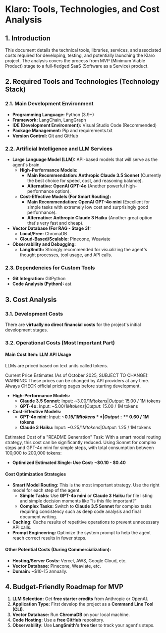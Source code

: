 # **Klaro: Tools, Technologies, and Cost Analysis**

## **1. Introduction**

This document details the technical tools, libraries, services, and associated costs required for developing, testing, and potentially launching the Klaro project. The analysis covers the process from MVP (Minimum Viable Product) stage to a full-fledged SaaS (Software as a Service) product.

## **2. Required Tools and Technologies (Technology Stack)**

### **2.1. Main Development Environment**

* **Programming Language:** Python (3.9+)
* **Framework:** LangChain, LangGraph
* **IDE (Development Environment):** Visual Studio Code (Recommended)
* **Package Management:** Pip and requirements.txt
* **Version Control:** Git and GitHub

### **2.2. Artificial Intelligence and LLM Services**

* **Large Language Model (LLM):** API-based models that will serve as the agent's brain.
  * **High-Performance Models:**
    * **Main Recommendation: Anthropic Claude 3.5 Sonnet** (Currently the best choice for speed, cost, and reasoning balance).
    * **Alternative: OpenAI GPT-4o** (Another powerful high-performance option).
  * **Cost-Effective Models (For Smart Routing):**
    * **Main Recommendation: OpenAI GPT-4o mini** (Excellent for simple tasks with extremely low cost and surprisingly good performance).
    * **Alternative: Anthropic Claude 3 Haiku** (Another great option that's very fast and cheap).
* **Vector Database (For RAG - Stage 3):**
  * **Local/Free:** ChromaDB
  * **Cloud-Based/Scalable:** Pinecone, Weaviate
* **Observability and Debugging:**
  * **LangSmith:** Strongly recommended for visualizing the agent's thought processes, tool usage, and API calls.

### **2.3. Dependencies for Custom Tools**

* **Git Integration:** GitPython
* **Code Analysis (Python):** ast

## **3. Cost Analysis**

### **3.1. Development Costs**

There are **virtually no direct financial costs** for the project's initial development stages.

### **3.2. Operational Costs (Most Important Part)**

#### **Main Cost Item: LLM API Usage**

LLMs are priced based on text units called tokens.

Current Price Estimates (As of October 2025, SUBJECT TO CHANGE):
WARNING: These prices can be changed by API providers at any time. Always CHECK official pricing pages before starting development.

* **High-Performance Models:**
  * **Claude 3.5 Sonnet:** Input: ~$3.00 / 1M tokens | Output: ~$15.00 / 1M tokens
  * **GPT-4o:** Input: ~$5.00 / 1M tokens | Output: ~$15.00 / 1M tokens
* **Cost-Effective Models:**
  * **GPT-4o mini:** Input: **~$0.15 / 1M tokens** | Output: **~$0.60 / 1M tokens**
  * **Claude 3 Haiku:** Input: ~$0.25 / 1M tokens | Output: ~$1.25 / 1M tokens

Estimated Cost of a "README Generation" Task:
With a smart model routing strategy, this cost can be significantly reduced. Using Sonnet for complex steps and GPT-4o mini for simple steps, with total consumption between 100,000 to 200,000 tokens:

* **Optimized Estimated Single-Use Cost: ~$0.10 - $0.40**

#### **Cost Optimization Strategies**

* **Smart Model Routing:** This is the most important strategy. Use the right model for each step of the agent.
  * **Simple Tasks:** Use **GPT-4o mini** or **Claude 3 Haiku** for file listing and simple decision moments like "Is this file important?"
  * **Complex Tasks:** Switch to **Claude 3.5 Sonnet** for complex tasks requiring consistency such as deep code analysis and final document writing.
* **Caching:** Cache results of repetitive operations to prevent unnecessary API calls.
* **Prompt Engineering:** Optimize the system prompt to help the agent reach correct results in fewer steps.

#### **Other Potential Costs (During Commercialization):**

* **Hosting/Server Costs:** Vercel, AWS, Google Cloud, etc.
* **Vector Database:** Pinecone, Weaviate, etc.
* **Domain:** ~$10-15 annually.

## **4. Budget-Friendly Roadmap for MVP**

1. **LLM Selection:** Get **free starter credits** from Anthropic or OpenAI.
2. **Application Type:** First develop the project as a **Command Line Tool (CLI)**.
3. **Vector Database:** Run **ChromaDB** on your local machine.
4. **Code Hosting:** Use a **free GitHub** repository.
5. **Observability:** Use **LangSmith's free tier** to track your agent's steps.
